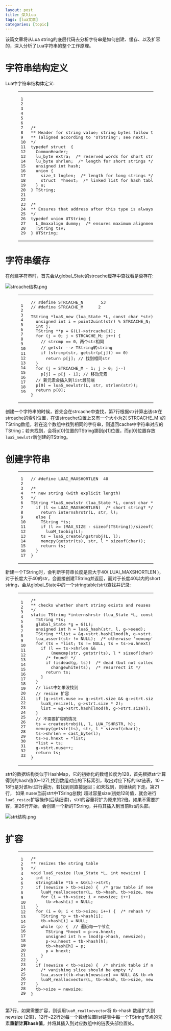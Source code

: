 ```yaml
---
layout: post
title: 深入Lua  
tags: [lua文章]
categories: [topic]
---
```

<p>该篇文章将从Lua string的底层代码去分析字符串是如何创建、缓存、以及扩容的，深入分析了Lua字符串的整个工作原理。</p>
<h1 id="字符串结构定义"><a href="https://jygod.github.io/#%E5%AD%97%E7%AC%A6%E4%B8%B2%E7%BB%93%E6%9E%84%E5%AE%9A%E4%B9%89" class="headerlink" title="字符串结构定义"></a>字符串结构定义</h1><p>Lua中字符串结构体定义:</p>
<figure class="highlight c"><table><tr><td class="gutter"><pre><span class="line">1</span><br><span class="line">2</span><br><span class="line">3</span><br><span class="line">4</span><br><span class="line">5</span><br><span class="line">6</span><br><span class="line">7</span><br><span class="line">8</span><br><span class="line">9</span><br><span class="line">10</span><br><span class="line">11</span><br><span class="line">12</span><br><span class="line">13</span><br><span class="line">14</span><br><span class="line">15</span><br><span class="line">16</span><br><span class="line">17</span><br><span class="line">18</span><br><span class="line">19</span><br><span class="line">20</span><br><span class="line">21</span><br><span class="line">22</span><br><span class="line">23</span><br><span class="line">24</span><br><span class="line">25</span><br><span class="line">26</span><br><span class="line">27</span><br><span class="line">28</span><br><span class="line">29</span><br></pre></td><td class="code"><pre><span class="line"></span><br><span class="line"></span><br><span class="line"></span><br><span class="line"></span><br><span class="line"></span><br><span class="line"></span><br><span class="line"><span class="comment">/*</span></span><br><span class="line"><span class="comment">** Header for string value; string bytes follow the end of this structure</span></span><br><span class="line"><span class="comment">** (aligned according to 'UTString'; see next).</span></span><br><span class="line"><span class="comment">*/</span></span><br><span class="line"><span class="keyword">typedef</span> <span class="class"><span class="keyword">struct</span>  {</span></span><br><span class="line">  CommonHeader;</span><br><span class="line">  lu_byte extra;  <span class="comment">/* reserved words for short strings; "has hash" for longs */</span></span><br><span class="line">  lu_byte shrlen;  <span class="comment">/* length for short strings */</span></span><br><span class="line">  <span class="keyword">unsigned</span> <span class="keyword">int</span> hash;</span><br><span class="line">  <span class="keyword">union</span> {</span><br><span class="line">    <span class="keyword">size_t</span> lnglen;  <span class="comment">/* length for long strings */</span></span><br><span class="line">    <span class="class"><span class="keyword">struct</span>  *<span class="title">hnext</span>;</span>  <span class="comment">/* linked list for hash table */</span></span><br><span class="line">  } u;</span><br><span class="line">} TString;</span><br><span class="line"></span><br><span class="line"></span><br><span class="line"><span class="comment">/*</span></span><br><span class="line"><span class="comment">** Ensures that address after this type is always fully aligned.</span></span><br><span class="line"><span class="comment">*/</span></span><br><span class="line"><span class="keyword">typedef</span> <span class="keyword">union</span> UTString {</span><br><span class="line">  L_Umaxalign dummy;  <span class="comment">/* ensures maximum alignment for strings */</span></span><br><span class="line">  TString tsv;</span><br><span class="line">} UTString;</span><br></pre></td></tr></table></figure>

<h1 id="字符串缓存"><a href="https://jygod.github.io/#%E5%AD%97%E7%AC%A6%E4%B8%B2%E7%BC%93%E5%AD%98" class="headerlink" title="字符串缓存"></a>字符串缓存</h1><p>在创建字符串时，首先会从global_State的strcache缓存中查找看是否存在:</p>
<p><img src="https://upload-images.jianshu.io/upload_images/2952813-44b34dcfd6c335f0.png?imageMogr2/auto-orient/strip%7CimageView2/2/w/1240" alt="strcache结构.png"></p>
<figure class="highlight c"><table><tr><td class="gutter"><pre><span class="line">1</span><br><span class="line">2</span><br><span class="line">3</span><br><span class="line">4</span><br><span class="line">5</span><br><span class="line">6</span><br><span class="line">7</span><br><span class="line">8</span><br><span class="line">9</span><br><span class="line">10</span><br><span class="line">11</span><br><span class="line">12</span><br><span class="line">13</span><br><span class="line">14</span><br><span class="line">15</span><br><span class="line">16</span><br><span class="line">17</span><br><span class="line">18</span><br><span class="line">19</span><br></pre></td><td class="code"><pre><span class="line"><span class="comment">// #define STRCACHE_N		53</span></span><br><span class="line"><span class="comment">// #define STRCACHE_M		2</span></span><br><span class="line"></span><br><span class="line"><span class="function">TString *<span class="title">luaS_new</span> <span class="params">(lua_State *L, <span class="keyword">const</span> <span class="keyword">char</span> *str)</span> </span>{</span><br><span class="line">  <span class="keyword">unsigned</span> <span class="keyword">int</span> i = point2uint(str) % STRCACHE_N;  <span class="comment">/* hash */</span></span><br><span class="line">  <span class="keyword">int</span> j;</span><br><span class="line">  TString **p = G(L)-&gt;strcache[i];</span><br><span class="line">  <span class="keyword">for</span> (j = <span class="number">0</span>; j &lt; STRCACHE_M; j++) {</span><br><span class="line">    <span class="comment">// strcmp == 0，两个str相同</span></span><br><span class="line">    <span class="comment">// getstr --&gt; TString转string</span></span><br><span class="line">    <span class="keyword">if</span> (<span class="built_in">strcmp</span>(str, getstr(p[j])) == <span class="number">0</span>) </span><br><span class="line">      <span class="keyword">return</span> p[j]; <span class="comment">// 找到相同str</span></span><br><span class="line">  }</span><br><span class="line">  <span class="keyword">for</span> (j = STRCACHE_M - <span class="number">1</span>; j &gt; <span class="number">0</span>; j--)</span><br><span class="line">    p[j] = p[j - <span class="number">1</span>]; <span class="comment">// 移动元素</span></span><br><span class="line">  <span class="comment">// 新元素会插入到list最前端</span></span><br><span class="line">  p[<span class="number">0</span>] = luaS_newlstr(L, str, <span class="built_in">strlen</span>(str));</span><br><span class="line">  <span class="keyword">return</span> p[<span class="number">0</span>];</span><br><span class="line">}</span><br></pre></td></tr></table></figure>

<p>创建一个字符串的时候，首先会在strcache中查找，第7行根据str计算出该str在strcache的索引位置，在该strcache位置上又有一个大小为2( STRCACHE_M )的TString数组，若在这个数组中找到相同的字符串，则返回cache中字符串对应的TString；若未找到，会将p[0]位置的TString挪到p[1]位置，而p[0]位置存放<code>luaS_newlstr</code>新创建的TString。</p>
<h1 id="创建字符串"><a href="https://jygod.github.io/#%E5%88%9B%E5%BB%BA%E5%AD%97%E7%AC%A6%E4%B8%B2" class="headerlink" title="创建字符串"></a>创建字符串</h1><figure class="highlight c"><table><tr><td class="gutter"><pre><span class="line">1</span><br><span class="line">2</span><br><span class="line">3</span><br><span class="line">4</span><br><span class="line">5</span><br><span class="line">6</span><br><span class="line">7</span><br><span class="line">8</span><br><span class="line">9</span><br><span class="line">10</span><br><span class="line">11</span><br><span class="line">12</span><br><span class="line">13</span><br><span class="line">14</span><br><span class="line">15</span><br><span class="line">16</span><br><span class="line">17</span><br></pre></td><td class="code"><pre><span class="line"><span class="comment">// #define LUAI_MAXSHORTLEN	40</span></span><br><span class="line"></span><br><span class="line"><span class="comment">/*</span></span><br><span class="line"><span class="comment">** new string (with explicit length)</span></span><br><span class="line"><span class="comment">*/</span></span><br><span class="line"><span class="function">TString *<span class="title">luaS_newlstr</span> <span class="params">(lua_State *L, <span class="keyword">const</span> <span class="keyword">char</span> *str, <span class="keyword">size_t</span> l)</span> </span>{</span><br><span class="line">  <span class="keyword">if</span> (l &lt;= LUAI_MAXSHORTLEN)  <span class="comment">/* short string? */</span></span><br><span class="line">    <span class="keyword">return</span> internshrstr(L, str, l);</span><br><span class="line">  <span class="keyword">else</span> {</span><br><span class="line">    TString *ts;</span><br><span class="line">    <span class="keyword">if</span> (l &gt;= (MAX_SIZE - <span class="keyword">sizeof</span>(TString))/<span class="keyword">sizeof</span>(<span class="keyword">char</span>))</span><br><span class="line">      luaM_toobig(L);</span><br><span class="line">    ts = luaS_createlngstrobj(L, l);</span><br><span class="line">    <span class="built_in">memcpy</span>(getstr(ts), str, l * <span class="keyword">sizeof</span>(<span class="keyword">char</span>));</span><br><span class="line">    <span class="keyword">return</span> ts;</span><br><span class="line">  }</span><br><span class="line">}</span><br></pre></td></tr></table></figure>

<p>新建一个TString时，会判断字符串长度是否大于40( LUAI_MAXSHORTLEN )，对于长度大于40的str，会直接创建TString并返回，而对于长度40以内的short string，会从global_State中的一个stringtable(strt)查找并记录:</p>
<figure class="highlight c"><table><tr><td class="gutter"><pre><span class="line">1</span><br><span class="line">2</span><br><span class="line">3</span><br><span class="line">4</span><br><span class="line">5</span><br><span class="line">6</span><br><span class="line">7</span><br><span class="line">8</span><br><span class="line">9</span><br><span class="line">10</span><br><span class="line">11</span><br><span class="line">12</span><br><span class="line">13</span><br><span class="line">14</span><br><span class="line">15</span><br><span class="line">16</span><br><span class="line">17</span><br><span class="line">18</span><br><span class="line">19</span><br><span class="line">20</span><br><span class="line">21</span><br><span class="line">22</span><br><span class="line">23</span><br><span class="line">24</span><br><span class="line">25</span><br><span class="line">26</span><br><span class="line">27</span><br><span class="line">28</span><br><span class="line">29</span><br><span class="line">30</span><br><span class="line">31</span><br><span class="line">32</span><br><span class="line">33</span><br></pre></td><td class="code"><pre><span class="line"><span class="comment">/*</span></span><br><span class="line"><span class="comment">** checks whether short string exists and reuses it or creates a new one</span></span><br><span class="line"><span class="comment">*/</span></span><br><span class="line"><span class="function"><span class="keyword">static</span> TString *<span class="title">internshrstr</span> <span class="params">(lua_State *L, <span class="keyword">const</span> <span class="keyword">char</span> *str, <span class="keyword">size_t</span> l)</span> </span>{</span><br><span class="line">  TString *ts;</span><br><span class="line">  global_State *g = G(L);</span><br><span class="line">  <span class="keyword">unsigned</span> <span class="keyword">int</span> h = luaS_hash(str, l, g-&gt;seed);</span><br><span class="line">  TString **<span class="built_in">list</span> = &amp;g-&gt;strt.hash[lmod(h, g-&gt;strt.size)];</span><br><span class="line">  lua_assert(str != <span class="literal">NULL</span>);  <span class="comment">/* otherwise 'memcmp'/'memcpy' are undefined */</span></span><br><span class="line">  <span class="keyword">for</span> (ts = *<span class="built_in">list</span>; ts != <span class="literal">NULL</span>; ts = ts-&gt;u.hnext) {</span><br><span class="line">    <span class="keyword">if</span> (l == ts-&gt;shrlen &amp;&amp;</span><br><span class="line">        (<span class="built_in">memcmp</span>(str, getstr(ts), l * <span class="keyword">sizeof</span>(<span class="keyword">char</span>)) == <span class="number">0</span>)) {</span><br><span class="line">      <span class="comment">/* found! */</span></span><br><span class="line">      <span class="keyword">if</span> (isdead(g, ts))  <span class="comment">/* dead (but not collected yet)? */</span></span><br><span class="line">        changewhite(ts);  <span class="comment">/* resurrect it */</span></span><br><span class="line">      <span class="keyword">return</span> ts;</span><br><span class="line">    }</span><br><span class="line">  }</span><br><span class="line">  <span class="comment">// list中如果没找到</span></span><br><span class="line">  <span class="comment">// resize 扩容</span></span><br><span class="line">  <span class="keyword">if</span> (g-&gt;strt.nuse &gt;= g-&gt;strt.size &amp;&amp; g-&gt;strt.size &lt;= MAX_INT/<span class="number">2</span>) {</span><br><span class="line">    luaS_resize(L, g-&gt;strt.size * <span class="number">2</span>);</span><br><span class="line">    <span class="built_in">list</span> = &amp;g-&gt;strt.hash[lmod(h, g-&gt;strt.size)];  <span class="comment">/* recompute with new size */</span></span><br><span class="line">  }</span><br><span class="line">  <span class="comment">// 不需要扩容的情况</span></span><br><span class="line">  ts = createstrobj(L, l, LUA_TSHRSTR, h);</span><br><span class="line">  <span class="built_in">memcpy</span>(getstr(ts), str, l * <span class="keyword">sizeof</span>(<span class="keyword">char</span>));</span><br><span class="line">  ts-&gt;shrlen = cast_byte(l);</span><br><span class="line">  ts-&gt;u.hnext = *<span class="built_in">list</span>;</span><br><span class="line">  *<span class="built_in">list</span> = ts;</span><br><span class="line">  g-&gt;strt.nuse++;</span><br><span class="line">  <span class="keyword">return</span> ts;</span><br><span class="line">}</span><br></pre></td></tr></table></figure>

<p>strt的数据结构类似于HashMap，它的初始化的数组长度为128，首先根据str计算得到的hash值(0~127),找到数组对应的下标索引，取出对应下标的list链表，10 ~ 18行是对该list进行遍历，若找到则直接返回；如未找到，则继续向下走。第21行， 如果 nuse(当前strt中TSring总数) 超过容量size(初始128)值，就会进行<code>luaS_resize</code>扩容操作(后续细讲)，strt的容量将扩为原来的2倍。如果不需要扩容，第26行开始，会创建一个新的TString，并将其插入到当前list的头部。</p>
<p><img src="https://upload-images.jianshu.io/upload_images/2952813-fefca9de2b7e2015.png?imageMogr2/auto-orient/strip%7CimageView2/2/w/1240" alt="strt结构.png"></p>
<h1 id="扩容"><a href="https://jygod.github.io/#%E6%89%A9%E5%AE%B9" class="headerlink" title="扩容"></a>扩容</h1><figure class="highlight c"><table><tr><td class="gutter"><pre><span class="line">1</span><br><span class="line">2</span><br><span class="line">3</span><br><span class="line">4</span><br><span class="line">5</span><br><span class="line">6</span><br><span class="line">7</span><br><span class="line">8</span><br><span class="line">9</span><br><span class="line">10</span><br><span class="line">11</span><br><span class="line">12</span><br><span class="line">13</span><br><span class="line">14</span><br><span class="line">15</span><br><span class="line">16</span><br><span class="line">17</span><br><span class="line">18</span><br><span class="line">19</span><br><span class="line">20</span><br><span class="line">21</span><br><span class="line">22</span><br><span class="line">23</span><br><span class="line">24</span><br><span class="line">25</span><br><span class="line">26</span><br><span class="line">27</span><br><span class="line">28</span><br><span class="line">29</span><br></pre></td><td class="code"><pre><span class="line"><span class="comment">/*</span></span><br><span class="line"><span class="comment">** resizes the string table</span></span><br><span class="line"><span class="comment">*/</span></span><br><span class="line"><span class="function"><span class="keyword">void</span> <span class="title">luaS_resize</span> <span class="params">(lua_State *L, <span class="keyword">int</span> newsize)</span> </span>{</span><br><span class="line">  <span class="keyword">int</span> i;</span><br><span class="line">  stringtable *tb = &amp;G(L)-&gt;strt;</span><br><span class="line">  <span class="keyword">if</span> (newsize &gt; tb-&gt;size) {  <span class="comment">/* grow table if needed */</span></span><br><span class="line">    luaM_reallocvector(L, tb-&gt;hash, tb-&gt;size, newsize, TString *);</span><br><span class="line">    <span class="keyword">for</span> (i = tb-&gt;size; i &lt; newsize; i++)</span><br><span class="line">      tb-&gt;hash[i] = <span class="literal">NULL</span>;</span><br><span class="line">  }</span><br><span class="line">  <span class="keyword">for</span> (i = <span class="number">0</span>; i &lt; tb-&gt;size; i++) {  <span class="comment">/* rehash */</span></span><br><span class="line">    TString *p = tb-&gt;hash[i];</span><br><span class="line">    tb-&gt;hash[i] = <span class="literal">NULL</span>;</span><br><span class="line">    <span class="keyword">while</span> (p) {  <span class="comment">// 遍历每一个节点</span></span><br><span class="line">      TString *hnext = p-&gt;u.hnext; </span><br><span class="line">      <span class="keyword">unsigned</span> <span class="keyword">int</span> h = lmod(p-&gt;hash, newsize); </span><br><span class="line">      p-&gt;u.hnext = tb-&gt;hash[h];</span><br><span class="line">      tb-&gt;hash[h] = p;</span><br><span class="line">      p = hnext;</span><br><span class="line">    }</span><br><span class="line">  }</span><br><span class="line">  <span class="keyword">if</span> (newsize &lt; tb-&gt;size) {  <span class="comment">/* shrink table if needed */</span></span><br><span class="line">    <span class="comment">/* vanishing slice should be empty */</span></span><br><span class="line">    lua_assert(tb-&gt;hash[newsize] == <span class="literal">NULL</span> &amp;&amp; tb-&gt;hash[tb-&gt;size - <span class="number">1</span>] == <span class="literal">NULL</span>);</span><br><span class="line">    luaM_reallocvector(L, tb-&gt;hash, tb-&gt;size, newsize, TString *);</span><br><span class="line">  }</span><br><span class="line">  tb-&gt;size = newsize;</span><br><span class="line">}</span><br></pre></td></tr></table></figure>

<p>第7行，如果需要扩容，则调用<code>luaM_reallocvector</code>将 tb-&gt;hash 数组扩大到newsize (2倍)，12行~22行对每一个数组位置list链表中每一个TString节点的元素<strong>重新计算hash值</strong>，并将其插入到对应数组中的链表头部位置处。</p>